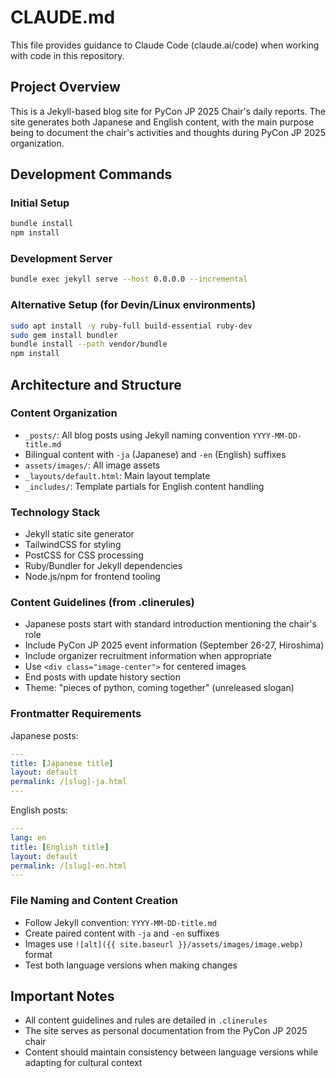 # CLAUDE.md

This file provides guidance to Claude Code (claude.ai/code) when working with code in this repository.

## Project Overview

This is a Jekyll-based blog site for PyCon JP 2025 Chair's daily reports. The site generates both Japanese and English content, with the main purpose being to document the chair's activities and thoughts during PyCon JP 2025 organization.

## Development Commands

### Initial Setup
```bash
bundle install
npm install
```

### Development Server
```bash
bundle exec jekyll serve --host 0.0.0.0 --incremental
```

### Alternative Setup (for Devin/Linux environments)
```bash
sudo apt install -y ruby-full build-essential ruby-dev
sudo gem install bundler
bundle install --path vendor/bundle
npm install
```

## Architecture and Structure

### Content Organization
- `_posts/`: All blog posts using Jekyll naming convention `YYYY-MM-DD-title.md`
- Bilingual content with `-ja` (Japanese) and `-en` (English) suffixes
- `assets/images/`: All image assets
- `_layouts/default.html`: Main layout template
- `_includes/`: Template partials for English content handling

### Technology Stack
- Jekyll static site generator
- TailwindCSS for styling
- PostCSS for CSS processing
- Ruby/Bundler for Jekyll dependencies
- Node.js/npm for frontend tooling

### Content Guidelines (from .clinerules)
- Japanese posts start with standard introduction mentioning the chair's role
- Include PyCon JP 2025 event information (September 26-27, Hiroshima)
- Include organizer recruitment information when appropriate
- Use `<div class="image-center">` for centered images
- End posts with update history section
- Theme: "pieces of python, coming together" (unreleased slogan)

### Frontmatter Requirements
Japanese posts:
```yaml
---
title: [Japanese title]
layout: default
permalink: /[slug]-ja.html
---
```

English posts:
```yaml
---
lang: en
title: [English title]  
layout: default
permalink: /[slug]-en.html
---
```

### File Naming and Content Creation
- Follow Jekyll convention: `YYYY-MM-DD-title.md`
- Create paired content with `-ja` and `-en` suffixes
- Images use `![alt]({{ site.baseurl }}/assets/images/image.webp)` format
- Test both language versions when making changes

## Important Notes
- All content guidelines and rules are detailed in `.clinerules`
- The site serves as personal documentation from the PyCon JP 2025 chair
- Content should maintain consistency between language versions while adapting for cultural context